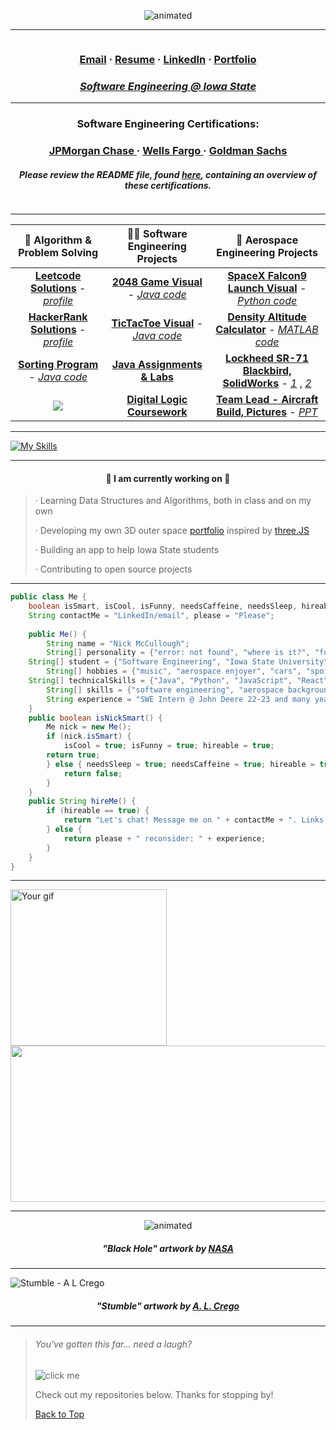 <p align="center">
  <img src="https://user-images.githubusercontent.com/91184284/233212165-f45b6b97-c9b6-4aec-8ba5-b64562d7b5a0.gif" alt="animated" />
</p>

_______

<div style="display: flex; align-items: center;">
  <div style="flex: 1;">
	<h3><p align="center">  
	 <a href="mailto:nickmcc@iastate.edu">Email</a> · <a href="https://drive.google.com/file/d/1YG5odbzS6yKjkB5AG4blCoKE7mjjN-I-/view?usp=drive_link">Resume</a> · <a href="https://www.linkedin.com/in/mccnick/">LinkedIn</a> · <a href="https://mccnick.github.io/">Portfolio</a>  </p></h3>
		<h3><p align="center"><a href="https://se.iastate.edu/"> <i> Software Engineering @ Iowa State</i> </a></p></h3>  

 _______
	
<h3><p align="center"> Software Engineering Certifications:</p></h3>
<h3><p align="center"> <a href="https://github.com/mccnick/certificates/blob/main/JPMC%20Forage%20SWE%20Lite%20Certificate.pdf"> JPMorgan Chase </a> · <a href="https://github.com/mccnick/certificates/blob/main/Wells%20Fargo%20SWE%20Certificate.pdf"> Wells Fargo </a> · <a href="https://github.com/mccnick/certificates/blob/main/Goldman%20Sachs%20SWE%20Certificate.pdf"> Goldman Sachs </a> </p> </h3>
<h5><p align="center"><i> Please review the README file, found <a href="https://github.com/mccnick/certificates">here</a>, containing an overview of these certifications.</i></p></h5>
 
</div>
<div><h3><p align="center"></p></h3></div>
</div>	

_______

| 🧩 **Algorithm & Problem Solving** |👨‍💻 **Software Engineering Projects** | 🚀 **Aerospace Engineering Projects** 
| :-------------: | :-------------: | :-------------: |
| <a href="https://github.com/mccnick/Leetcode-Solutions">**Leetcode Solutions**</a> - <a href="https://leetcode.com/mccnick/">*profile*</a>| <a href="https://user-images.githubusercontent.com/91184284/232322694-6c8ceb66-9118-4066-a43c-5214a4083cb1.gif">**2048 Game Visual**</a> - <a href="https://github.com/mccnick/COMS-227/tree/main/HW3/HW03/src/hw3">*Java code*</a>  | <a href="https://user-images.githubusercontent.com/91184284/232335618-21af470a-1634-4918-bc83-1c0c69ed4133.gif">**SpaceX Falcon9 Launch Visual**</a> - <a href="https://github.com/mccnick/AERE-160/blob/main/SpaceXRocketSimulation.py">*Python code*</a> 
| <a href="https://github.com/mccnick/HackerRank-Solutions">**HackerRank Solutions**</a> - <a href="https://www.hackerrank.com/nickmcc">*profile*</a>| <a href="https://user-images.githubusercontent.com/91184284/229703311-da007f9a-ea7c-4629-a577-32b01e902073.gif">**TicTacToe Visual**</a> - <a href="https://github.com/mccnick/TicTacToe/blob/main/TicTacToe/src/zzzTicTacToe/TicTacToe.java">*Java code*</a>  |  <a href="https://github.com/mccnick/DensityAltitudeCalculator/blob/main/Nick%20McCullough%20-%20Project%201.pdf">**Density Altitude Calculator**</a> - <a href="https://github.com/mccnick/DensityAltitudeCalculator/blob/main/DensityAltCalc.m">*MATLAB code*</a> 
| <a href="https://github.com/mccnick/COMS-228"> **Sorting Program**</a> - <a href="https://github.com/mccnick/COMS-228/tree/main/hw1"> *Java code*</a> |  <a href="https://github.com/mccnick/COMS-227">**Java Assignments & Labs**</a> |  <a href="https://github.com/mccnick/AERE-161/blob/main/Solidworks%20Final%20Project.pdf">**Lockheed SR-71 Blackbird, SolidWorks**</a> - <a href="https://github.com/mccnick/AERE-161/blob/main/Final%20Presentation%20May%201.pdf">*1*</a> , <a href="https://github.com/mccnick/AERE-161/blob/main/ad036e0b97602106e3a33534a5400017.png">*2*</a>     
| ![](https://komarev.com/ghpvc/?username=mccnick&color=blue&label=Views+on+Nick's+GitHub:&style=for-the-square)  | <a href="https://github.com/mccnick/CPRE-281">**Digital Logic Coursework**</a>  |  <a href="https://github.com/mccnick/AERE-160/blob/main/LTA%20pictures.pdf">**Team Lead - Aircraft Build, Pictures**</a> - <a href="https://github.com/mccnick/AERE-160/blob/main/annotated-LTA.pptx.pdf">*PPT*</a>    
_______

[![My Skills](https://skillicons.dev/icons?i=java,eclipse,py,vscode,react,js,threejs,vue,nodejs,c,cpp,html,css,git,latex)](https://skillicons.dev)

_______

#### <p align="center"> 🌱 I am currently working on 🧠</p> 
> · Learning Data Structures and Algorithms, both in class and on my own
>
> · Developing my own 3D outer space <a href="https://mccnick.github.io/">portfolio</a> inspired by [three.JS](https://threejs.org/)
>
> · Building an app to help Iowa State students
>
> · Contributing to open source projects

_______

```java
public class Me {
    boolean isSmart, isCool, isFunny, needsCaffeine, needsSleep, hireable; 
    String contactMe = "LinkedIn/email", please = "Please";
    
    public Me() {
        String name = "Nick McCullough";
        String[] personality = {"error: not found", "where is it?", "funny", "motivated", "friendly"};
	String[] student = {"Software Engineering", "Iowa State University", "expected graduation 2025"};
        String[] hobbies = {"music", "aerospace enjoyer", "cars", "spoiling doggo", "gaming"};
	String[] technicalSkills = {"Java", "Python", "JavaScript", "React", "ReactNative", "HTML/CSS", "C/C++"}
        String[] skills = {"software engineering", "aerospace background", "finance background", "teamwork"};
        String experience = "SWE Intern @ John Deere 22-23 and many years in finance industry.";
    }
    public boolean isNickSmart() {
        Me nick = new Me();
        if (nick.isSmart) {
            isCool = true; isFunny = true; hireable = true;
	    return true;
        } else { needsSleep = true; needsCaffeine = true; hireable = true; // please hire me anyway
            return false;
        }
    }
    public String hireMe() {
        if (hireable == true) {
            return "Let's chat! Message me on " + contactMe + ". Links above :)";
        } else {
            return please + " reconsider: " + experience;
        }
    }
}

```
_______

 <img src="https://user-images.githubusercontent.com/91184284/232395192-d8884757-79af-4b8b-9e43-384513f3672f.gif" alt="Your gif" height="250"/><img src="https://spotify-recently-played-readme.vercel.app/api?user=7iosa6zosbstnzn6jxm1s0qqc&count=3&width=570" height="250" width="670"/>  

_______

<p align="center">
  <img src="https://user-images.githubusercontent.com/91184284/235905486-0fc770d0-2506-4322-8ace-ab3ed11d0494.gif" alt="animated" />
</p>

##### <p align="center"> "Black Hole" artwork by <a href="https://www.nasa.gov/feature/goddard/2019/nasa-visualization-shows-a-black-hole-s-warped-world"> NASA</a></p> 
_______

![Stumble - A  L  Crego](https://user-images.githubusercontent.com/91184284/236307031-169c071c-2217-4704-90bc-23f642e0a2ec.gif)

##### <p align="center"> "Stumble" artwork by <a href="https://visual-massage.com/massages/78">A. L. Crego</a></p> 
_______
> ###### You've gotten this far... need a laugh? 
> ![](https://readme-jokes.vercel.app/api "click me")
> 
> Check out my repositories below. Thanks for stopping by!
> 
> [Back to Top](https://github.com/mccnick) 

<!--
**mccnick/mccnick** is a ✨ _special_ ✨ repository because its `README.md` (this file) appears on your GitHub profile.
// <p align="center">text</p>
// ![ezgif com-optimize-3](https://user-images.githubusercontent.com/91184284/233018425-0625985b-379e-4fb4-894c-f9704a6d8907.gif)
// ![ezgif com-video-to-gif-3](https://user-images.githubusercontent.com/91184284/233022270-8d005f6a-aaa8-459a-9321-76ee73c86161.gif)
// ![ezgif com-crop-2](https://user-images.githubusercontent.com/91184284/232549394-da6c3eb5-e05e-44f8-9554-79f6ba9ebf4d.gif)
// github most used programming languages chart (too much jupyter notebook)
![Most Committed Languages](https://github-readme-stats.vercel.app/api/top-langs/?username=mccnick&layout=compact&theme=theme)
// falcon9 gif
![image](https://user-images.githubusercontent.com/91184284/232395192-d8884757-79af-4b8b-9e43-384513f3672f.gif)
// falcon9 centered
<p align="center">
  <img src="https://user-images.githubusercontent.com/91184284/232395192-d8884757-79af-4b8b-9e43-384513f3672f.gif" alt="animated" />
</p>
// spotify
![Nick's recently played](https://spotify-recently-played-readme.vercel.app/api?user=7iosa6zosbstnzn6jxm1s0qqc&count=3&width=900&height=200)
![Spotify recently played](https://spotify-recently-played-readme.vercel.app/api?user=7iosa6zosbstnzn6jxm1s0qqc&count=3)
![finance](https://user-images.githubusercontent.com/91184284/232307962-e49c14f1-5fa5-451e-a068-d00e0ad2bc82.png)
-->
